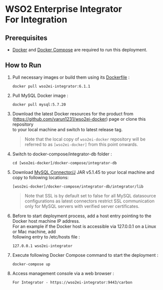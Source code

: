 # WSO2 Enterprise Integrator <br> For Integration


## Prerequisites

  * [Docker](https://www.docker.com/get-docker) and [Docker Compose](https://docs.docker.com/compose/install/#install-compose) are required to run this deployment.

## How to Run

  1. Pull necessary images or build them using its [Dockerfile](../../dockerfiles) :
     ```
     docker pull wso2ei-integrator:6.1.1
     ```

  2. Pull MySQL Docker image :
     ```
     docker pull mysql:5.7.20
     ```

  3. Download the latest Docker resources for the product from (https://github.com/varun1231/wso2ei-docker)
     page or clone this repository <br> to your local machine and switch to latest release tag.

     > Note that the local copy of `wso2ei-docker` repository will be referred to as `[wso2ei-docker]` from this point onwards.

  4. Switch to docker-compose/integrator-db folder :
     ```
     cd [wso2ei-docker]/docker-compose/integrator-db
     ```

  5. Download [MySQL Connector/J](https://dev.mysql.com/downloads/connector/j/) JAR v5.1.45 to your local machine and copy to following locations:
     ```
     [wso2ei-docker]/docker-compose/integrator-db/integrator/lib
     ```

     > Note that SSL is by default set to false for all MySQL datasource configurations as latest connectors restrict SSL communication only for MySQL servers with verified server certificates.

  6. Before to start deployment process, add a host entry pointing to the Docker host machine IP address. <br>
     For an example if the Docker host is accessible via 127.0.0.1 on a Linux or Mac machine, add <br>
     following entry to /etc/hosts file :
     ```
     127.0.0.1 wso2ei-integrator
     ```

  7. Execute following Docker Compose command to start the deployment :
     ```
     docker-compose up
     ```

  8. Access management console via a web browser :
     ```
     For Integrator - https://wso2ei-integrator:9443/carbon
     ```
